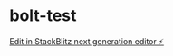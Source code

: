 # bolt-test

[Edit in StackBlitz next generation editor ⚡️](https://stackblitz.com/~/github.com/dev-wyatt/bolt-test)